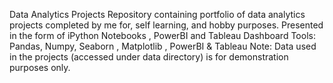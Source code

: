 Data Analytics Projects
     Repository containing portfolio of data analytics projects completed by me for, self learning, and hobby purposes. Presented in the form of iPython Notebooks , PowerBI and
Tableau Dashboard
Tools: Pandas, Numpy, Seaborn , Matplotlib , PowerBI & Tableau
Note: Data used in the projects (accessed under data directory) is for demonstration purposes only.

